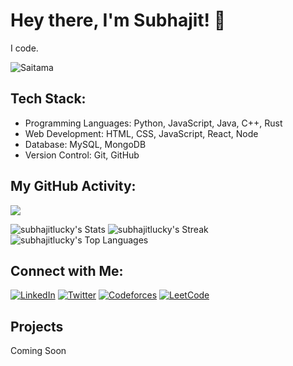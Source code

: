# Hey there, I'm Subhajit! 👋
 
I code.

![Saitama](https://github.com/subhajitlucky/subhajitlucky/blob/main/Hlrj.gif?raw=true)



## Tech Stack:

- Programming Languages: Python, JavaScript, Java, C++, Rust
- Web Development: HTML, CSS, JavaScript, React, Node
- Database: MySQL, MongoDB
- Version Control: Git, GitHub


## My GitHub Activity:

![](https://komarev.com/ghpvc/?username=subhajitlucky)


![subhajitlucky's Stats](https://github-readme-stats.vercel.app/api?username=subhajitlucky&theme=radical&show_icons=true&hide_border=true&count_private=true)
![subhajitlucky's Streak](https://github-readme-streak-stats.herokuapp.com/?user=subhajitlucky&theme=radical&hide_border=true)
![subhajitlucky's Top Languages](https://github-readme-stats.vercel.app/api/top-langs/?username=subhajitlucky&theme=radical&show_icons=true&hide_border=true&layout=compact)

## Connect with Me:
[![LinkedIn](https://img.shields.io/badge/-Subhajit-0077B5?style=flat-square&logo=Linkedin&logoColor=white&link=https://www.linkedin.com/in/subhajitlucky/)](https://www.linkedin.com/in/subhajitlucky/)
[![Twitter](https://img.shields.io/badge/-Subhajit-1DA1F2?style=flat-square&logo=twitter&logoColor=white)](https://twitter.com/subhajitlucky)
[![Codeforces](https://img.shields.io/badge/Codeforces-Subhajit-Yellow?style=flat&logo=codeforces&logoColor=white)](https://codeforces.com/profile/subhajitlucky)
[![LeetCode](https://img.shields.io/badge/Leetcode-Subhajit-Orange?style=flat&logo=leetcode&logoColor=orange)](https://leetcode.com/subhajitlucky/)

## Projects
<!-- 1. **Project Name 1**
   Description: Brief description of the project.
   Technologies: List of technologies used.
   [Link to Repository/Live Demo](URL)

2. **Project Name 2**
   Description: Brief description of the project.
   Technologies: List of technologies used.
   [Link to Repository/Live Demo](URL)  -->
   Coming Soon


<!--
**subhajitlucky/subhajitlucky** is a ✨ _special_ ✨ repository because its `README.md` (this file) appears on your GitHub profile.

Here are some ideas to get you started:

- 🔭 I’m currently working on ...
- 🌱 I’m currently learning ...
- 👯 I’m looking to collaborate on ...
- 🤔 I’m looking for help with ...
- 💬 Ask me about ...
- 📫 How to reach me: ...
- 😄 Pronouns: ...
- ⚡ Fun fact: ...
-->
